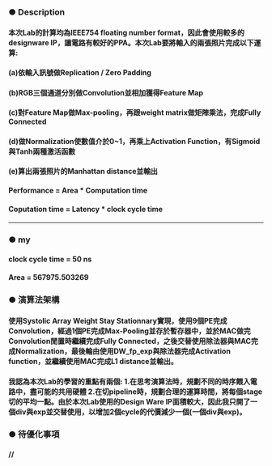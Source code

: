 ### ● Description  
#### 本次Lab的計算均為IEEE754 floating number format，因此會使用較多的designware IP，讓電路有較好的PPA。本次Lab要將輸入的兩張照片完成以下運算:
#### (a)依輸入訊號做Replication / Zero Padding
#### (b)RGB三個通道分別做Convolution並相加獲得Feature Map
#### (c)對Feature Map做Max-pooling，再跟weight matrix做矩陣乘法，完成Fully Connected
#### (d)做Normalization使數值介於0~1，再乘上Activation Function，有Sigmoid與Tanh兩種激活函數
#### (e)算出兩張照片的Manhattan distance並輸出
#### Performance = Area * Computation time
#### Coputation time = Latency * clock cycle time
*****
### ● my   
#### clock cycle time = 50 ns  
#### Area =  567975.503269
### ● 演算法架構  
#### 使用Systolic Array Weight Stay Stationnary實現，使用9個PE完成Convolution，經過1個PE完成Max-Pooling並存於暫存器中，並於MAC做完Convolution閒置時繼續完成Fully Connected，之後交替使用除法器與MAC完成Normalization，最後輪由使用DW_fp_exp與除法器完成Activation function，並繼續使用MAC完成L1 distance並輸出。
#### 我認為本次Lab的學習的重點有兩個: 1.在思考演算法時，規劃不同的時序餵入電路中，盡可能的共用硬體 2.在切pipeline時，規劃合理的運算時間，將每個stage切的平均一點。由於本次Lab使用的Design Ware IP面積較大，因此我只開了一個div與exp並交替使用，以增加2個cycle的代價減少一個(一個div與exp)。
### ● 待優化事項  
#### //
